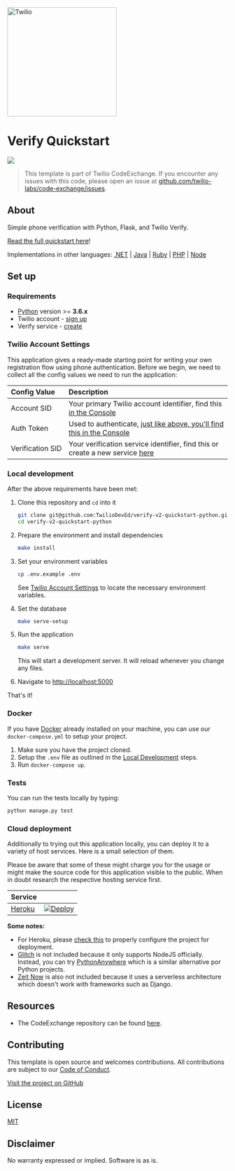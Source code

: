 <a  href="https://www.twilio.com">
<img  src="https://static0.twilio.com/marketing/bundles/marketing/img/logos/wordmark-red.svg"  alt="Twilio"  width="250"  />
</a>

# Verify Quickstart

![](https://github.com/TwilioDevEd/verify-v2-quickstart-python/workflows/Flask/badge.svg)

> This template is part of Twilio CodeExchange. If you encounter any issues with this code, please open an issue at [github.com/twilio-labs/code-exchange/issues](https://github.com/twilio-labs/code-exchange/issues).

## About

Simple phone verification with Python, Flask, and Twilio Verify.

[Read the full quickstart here](https://www.twilio.com/docs/verify/quickstarts/python-flask)!

Implementations in other languages: [.NET](https://github.com/TwilioDevEd/verify-v2-quickstart-csharp) | [Java](https://github.com/TwilioDevEd/verify-v2-quickstart-java)  | [Ruby](https://github.com/TwilioDevEd/verify-v2-quickstart-rails)    | [PHP](https://github.com/TwilioDevEd/verify-v2-quickstart-php) | [Node](https://github.com/TwilioDevEd/verify-v2-quickstart-node)

<!--
### How it works

**TODO: Describe how it works**
-->

## Set up

### Requirements

- [Python](https://www.python.org/downloads) version >= **3.6.x**
- Twilio account - [sign up](https://www.twilio.com/try-twilio)
- Verify service - [create](https://www.twilio.com/console/verify/services)

### Twilio Account Settings

This application gives a ready-made starting point for writing your own registration flow using phone authentication. 
Before we begin, we need to collect all the config values we need to run the application:

| Config&nbsp;Value     | Description                                                                                                                                        |
|:----------------------|:---------------------------------------------------------------------------------------------------------------------------------------------------|
| Account&nbsp;SID      | Your primary Twilio account identifier, find this [in the Console](https://www.twilio.com/console)                                                 |
| Auth&nbsp;Token       | Used to authenticate, [just like above, you'll find this in the Console](https://www.twilio.com/console)                                           |
| Verification&nbsp;SID | Your verification service identifier, find this or create a new service [here](https://www.twilio.com/console/verify/services)                     |

### Local development

After the above requirements have been met:

1. Clone this repository and `cd` into it

   ```bash
   git clone git@github.com:TwilioDevEd/verify-v2-quickstart-python.git
   cd verify-v2-quickstart-python
   ```

2. Prepare the environment and install dependencies

   ```bash
   make install
   ```

3. Set your environment variables

   ```bash
   cp .env.example .env
   ```

   See [Twilio Account Settings](#twilio-account-settings) to locate the necessary environment variables.


4. Set the database

   ```bash
   make serve-setup
   ```

5. Run the application

   ```bash
   make serve
   ```

   This will start a development server. It will reload whenever you change any files.


6. Navigate to [http://localhost:5000](http://localhost:5000)

That's it!

### Docker

If you have [Docker](https://www.docker.com/) already installed on your machine, you can use our `docker-compose.yml` to setup your project.

1. Make sure you have the project cloned.
2. Setup the `.env` file as outlined in the [Local Development](#local-development) steps.
3. Run `docker-compose up`.

### Tests

You can run the tests locally by typing:

```bash
python manage.py test
```

### Cloud deployment

Additionally to trying out this application locally, you can deploy it to a variety of host services. Here is a small selection of them.

Please be aware that some of these might charge you for the usage or might make the source code for this application visible to the public. When in doubt research the respective hosting service first.

| Service                           |                                                                                                                                                                |
| :-------------------------------- | :------------------------------------------------------------------------------------------------------------------------------------------------------------- |
| [Heroku](https://www.heroku.com/) | [![Deploy](https://www.herokucdn.com/deploy/button.svg)](https://heroku.com/deploy?template=https://github.com/TwilioDevEd/verify-v2-quickstart-python/tree/master) |

**Some notes:**

- For Heroku, please [check this](https://devcenter.heroku.com/articles/django-app-configuration) to properly configure the project for deployment.
- [Glitch](https://glitch.com/) is not included because it only supports NodeJS officially. Instead, you can try [PythonAnywhere](https://help.pythonanywhere.com/pages/DeployExistingDjangoProject/) which is a similar alternative por Python projects.
- [Zeit Now](https://zeit.co) is also not included because it uses a serverless architecture which doesn't work with frameworks such as Django.

## Resources

- The CodeExchange repository can be found [here](https://github.com/twilio-labs/code-exchange/).

## Contributing

This template is open source and welcomes contributions. All contributions are subject to our [Code of Conduct](https://github.com/twilio-labs/.github/blob/master/CODE_OF_CONDUCT.md).

[Visit the project on GitHub](https://github.com/twilio-labs/sample-template-django)

## License

[MIT](http://www.opensource.org/licenses/mit-license.html)

## Disclaimer

No warranty expressed or implied. Software is as is.

[twilio]: https://www.twilio.com
